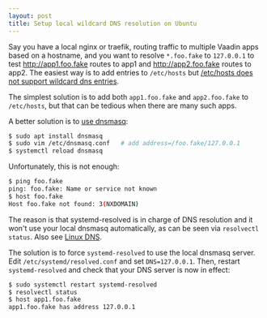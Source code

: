 ```yaml
---
layout: post
title: Setup local wildcard DNS resolution on Ubuntu
---
```


Say you have a local nginx or traefik, routing traffic to multiple Vaadin apps
based on a hostname, and you want to resolve `*.foo.fake` to `127.0.0.1` to test
http://app1.foo.fake routes to app1 and http://app2.foo.fake routes to app2.
The easiest way is to add entries to `/etc/hosts` but
[/etc/hosts does not support wildcard dns entries](https://stackoverflow.com/questions/20446930/how-to-put-wildcard-entry-into-etc-hosts).

The simplest solution is to add both `app1.foo.fake` and `app2.foo.fake` to `/etc/hosts`,
but that can be tedious when there are many such apps.

A better solution is to [use dnsmasq](https://stackoverflow.com/questions/20446930/how-to-put-wildcard-entry-into-etc-hosts):

```bash
$ sudo apt install dnsmasq
$ sudo vim /etc/dnsmasq.conf   # add address=/foo.fake/127.0.0.1
$ systemctl reload dnsmasq
```
Unfortunately, this is not enough:
```bash
$ ping foo.fake
ping: foo.fake: Name or service not known
$ host foo.fake
Host foo.fake not found: 3(NXDOMAIN)
```
The reason is that systemd-resolved is in charge of DNS resolution and it
won't use your local dnsmasq automatically, as can be seen via `resolvectl status`.
Also see [Linux DNS](../linux-dns/).

The solution is to force `systemd-resolved` to use the local dnsmasq server.
Edit `/etc/systemd/resolved.conf` and set `DNS=127.0.0.1`.
Then, restart `systemd-resolved` and check that your DNS server is now in effect:
```bash
$ sudo systemctl restart systemd-resolved
$ resolvectl status
$ host app1.foo.fake
app1.foo.fake has address 127.0.0.1
```

